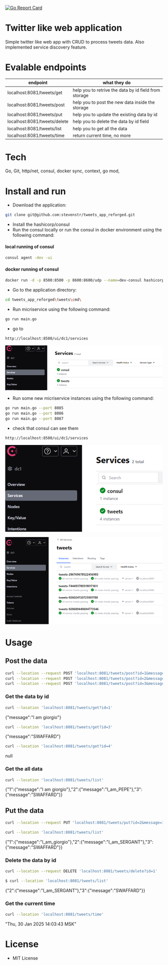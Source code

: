 [![Go Report Card](https://goreportcard.com/badge/github.com/stevenstr/tweets_app_reforged)](https://goreportcard.com/report/github.com/stevenstr/tweets_app_reforged)

# Twitter like web application

Simple twitter like web app with CRUD to process tweets data.
Also implemented service discovery feature.

# Evalable endpoints

| endpoint | what they do |
| ------ | ------ |
| localhost:8081/tweets/get | help you to retrive the data by id field from storage |
| localhost:8081/tweets/post | help you to post the new data inside the storage |
| localhost:8081/tweets/put | help you to update the existing data by id |
| localhost:8081/tweets/delete | help you to delete the data by id field |
| localhost:8081/tweets/list | help you to get all the data |
| localhost:8081/tweets/time | return current time, no more |


# Tech
Go, Git, http/net, consul, docker sync, context, go mod, 

# Install and run

- Download the application: 
```sh
git clone git@github.com:stevenstr/tweets_app_reforged.git
```
- Install the hashicorp/consul
- Run the consul locally or run the consul in docker environment using the following command:
#### local running of consul
```sh 
consul agent -dev -ui
```
#### docker running of consul
```sh 
docker run -d -p 8500:8500 -p 8600:8600/udp --name=dev-consul hashicorp/consul agent -server -ui -node=server-1 -bootstrap-expect=1 -client=0.0.0.0
```

- Go to the application directory:
```sh
cd tweets_app_reforged\tweets\cmd\
```
- Run micriservice using the following command:
```sh
go run main.go
```

- go to
```sh
http://localhost:8500/ui/dc1/services
```

![alt text](img/image.png)

- Run some new micriservice instances using the following command:
```sh
go run main.go --port 8085
go run main.go --port 8086
go run main.go --port 8087
```

- check that consul can see them
```sh
http://localhost:8500/ui/dc1/services
```
![alt text](img/image1.png)

![alt text](img/image2.png)

# Usage
## Post the data
 ```sh
curl --location --request POST 'localhost:8081/tweets/post?id=1&message=I_am_giorgio'
curl --location --request POST 'localhost:8081/tweets/post?id=2&message=I_am_PEPE'
curl --location --request POST 'localhost:8081/tweets/post?id=3&message=SWAFFARD' 
```

### Get the data by id
```sh
curl --location 'localhost:8081/tweets/get?id=1'
```
{"message":"I am giorgio"}
```sh
curl --location 'localhost:8081/tweets/get?id=3'
```
{"message":"SWAFFARD"}

```sh
curl --location 'localhost:8081/tweets/get?id=4'
```
null

### Get the all data 
```sh
curl --location 'localhost:8081/tweets/list'
```
{"1":{"message":"I am giorgio"},"2":{"message":"I_am_PEPE"},"3":{"message":"SWAFFARD"}}


## Put the data
```sh
curl --location --request PUT 'localhost:8081/tweets/put?id=2&message=I_am_SERGANT' 
```
```sh 
curl --location 'localhost:8081/tweets/list'
```
{"1":{"message":"I_am_giorgio"},"2":{"message":"I_am_SERGANT"},"3":{"message":"SWAFFARD"}}


### Delete the data by id
```sh
curl --location --request DELETE 'localhost:8081/tweets/delete?id=1'
```
```sh
$ curl --location 'localhost:8081/tweets/list'
```
{"2":{"message":"I_am_SERGANT"},"3":{"message":"SWAFFARD"}}


### Get the current time
```sh
curl --location 'localhost:8081/tweets/time'
```
"Thu, 30 Jan 2025 14:03:43 MSK"

# License
- MIT License